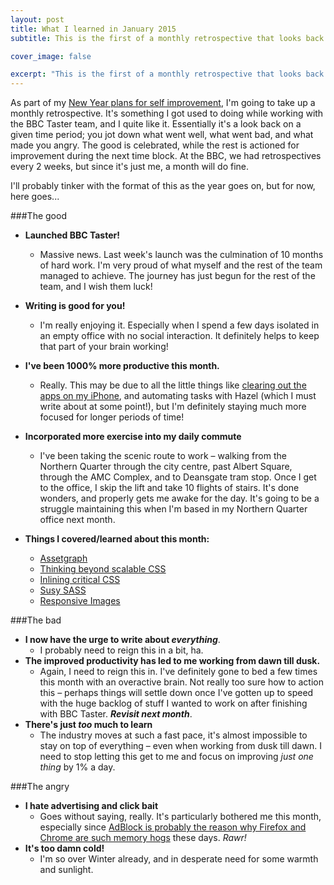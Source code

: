 ```yaml
---
layout: post
title: What I learned in January 2015
subtitle: This is the first of a monthly retrospective that looks back on the month for better or for worse.

cover_image: false

excerpt: "This is the first of a monthly retrospective that looks back on the month for better or for worse."
---
```


As part of my [New Year plans for self improvement](/2014/12/Farewell-2014-hello-2015/), I'm going to take up a monthly retrospective. It's something I got used to doing while working with the BBC Taster team, and I quite like it. Essentially it's a look back on a given time period; you jot down what went well, what went bad, and what made you angry. The good is celebrated, while the rest is actioned for improvement during the next time block. At the BBC, we had retrospectives every 2 weeks, but since it's just me, a month will do fine.

I'll probably tinker with the format of this as the year goes on, but for now, here goes...

###The good

- **Launched BBC Taster!**
  - Massive news. Last week's launch was the culmination of 10 months of hard work. I'm very proud of what myself and the rest of the team managed to achieve. The journey has just begun for the rest of the team, and I wish them luck!
- **Writing is good for you!**
  - I'm really enjoying it. Especially when I spend a few days isolated in an empty office with no social interaction. It definitely helps to keep that part of your brain working!
- **I've been 1000% more productive this month.**
  - Really. This may be due to all the little things like [clearing out the apps on my iPhone](), and automating tasks with Hazel (which I must write about at some point!), but I'm definitely staying much more focused for longer periods of time!
- **Incorporated more exercise into my daily commute**
  - I've been taking the scenic route to work &ndash; walking from the Northern Quarter through the city centre, past Albert Square, through the AMC Complex, and to Deansgate tram stop. Once I get to the office, I skip the lift and take 10 flights of stairs. It's done wonders, and properly gets me awake for the day. It's going to be a struggle maintaining this when I'm based in my Northern Quarter office next month.

- **Things I covered/learned about this month:**
  - [Assetgraph](https://github.com/assetgraph/assetgraph)
  - [Thinking beyond scalable CSS](http://www.thedotpost.com/2014/11/nicolas-gallagher-thinking-beyond-scalable-css)
  - [Inlining critical CSS](https://github.com/addyosmani/critical)
  - [Susy SASS](http://susy.oddbird.net/)
  - [Responsive Images](http://alistapart.com/article/responsive-images-in-practice)

###The bad

- **I now have the urge to write about *everything***.
  - I probably need to reign this in a bit, ha.
- **The improved productivity has led to me working from dawn till dusk.**
  - Again, I need to reign this in. I've definitely gone to bed a few times this month with an overactive brain. Not really too sure how to action this &ndash; perhaps things will settle down once I've gotten up to speed with the huge backlog of stuff I wanted to work on after finishing with BBC Taster. ***Revisit next month***.
- **There's just *too* much to learn**
  - The industry moves at such a fast pace, it's almost impossible to stay on top of everything &ndash; even when working from dusk till dawn. I need to stop letting this get to me and focus on improving *just one thing* by 1% a day.

###The angry

- **I hate advertising and click bait**
  - Goes without saying, really. It's particularly bothered me this month, especially since [AdBlock is probably the reason why Firefox and Chrome are such memory hogs](http://www.extremetech.com/computing/182428-ironic-iframes-adblock-plus-is-probably-the-reason-firefox-and-chrome-are-such-memory-hogs) these days. *Rawr!*
- **It's too damn cold!**
  - I'm so over Winter already, and in desperate need for some warmth and sunlight.
